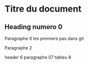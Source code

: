 # Titre du document

## Heading numero 0

Paragraphe 0
les premiers pas dans git

Paragraphe 2


header 6
paragraphe 07
tableu 8
